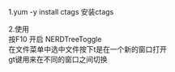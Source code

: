 <p>1.yum -y install ctags 安装ctags</p>
<p>2.使用<br />
  按F10 开启 NERDTreeToggle<br />
  在文件菜单中选中文件按下t是在一个新的窗口打开<br />
  gt键用来在不同的窗口之间切换
</p>
